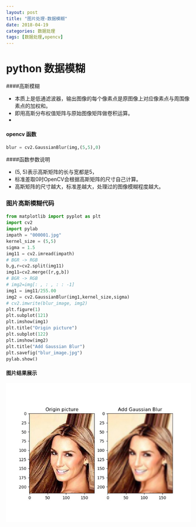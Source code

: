 ```yaml
---
layout: post
title: "图片处理-数据模糊"
date: 2018-04-19
categories: 数据处理
tags: [数据处理,opencv]
---
```

# python 数据模糊
####高斯模糊
- 本质上是低通滤波器，输出图像的每个像素点是原图像上对应像素点与周围像素点的加权和。
- 即用高斯分布权值矩阵与原始图像矩阵做卷积运算。
- 
#### opencv 函数

```python
blur = cv2.GaussianBlur(img,(5,5),0)
```

####函数参数说明
- (5, 5)表示高斯矩阵的长与宽都是5，
- 标准差取0时OpenCV会根据高斯矩阵的尺寸自己计算。
- 高斯矩阵的尺寸越大，标准差越大，处理过的图像模糊程度越大。

### 图片高斯模糊代码
```python
from matplotlib import pyplot as plt
import cv2
import pylab
impath = "000001.jpg"
kernel_size = (5,5)
sigma = 1.5
img11 = cv2.imread(impath)
# BGR -> RGB
b,g,r=cv2.split(img11)
img11=cv2.merge([r,g,b])
# BGR -> RGB
# img2=img[: , : , : : -1]
img1 = img11/255.00
img2 = cv2.GaussianBlur(img1,kernel_size,sigma)
# cv2.imwrite(blur_image, img2)
plt.figure(1)
plt.subplot(121)
plt.imshow(img1)
plt.title("Origin picture")
plt.subplot(122)
plt.imshow(img2)
plt.title("Add Gaussian Blur")
plt.savefig("blur_image.jpg")
pylab.show()
```
#### 图片结果展示
![blur_image.jpg](https://github.com/mulanshine/mulanshine/raw/master/assets/pictures/blur_image.jpg )
